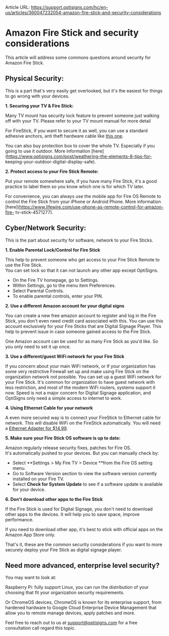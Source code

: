 Article URL: https://support.optisigns.com/hc/en-us/articles/360047232054-amazon-fire-stick-and-security-considerations

# Amazon Fire Stick and security considerations

This article will address some commons questions around security for Amazon
Fire Stick.

## **Physical Security:**

This is a part that's very easily get overlooked, but it's the easiest for
things to go wrong with your devices.

**1\. Securing your TV & Fire Stick:**

Many TV mount has security lock feature to prevent someone just walking off
with your TV. Please refer to your TV mount manual for more detail

For FireStick, if you want to secure it as well, you can use a standard
adhesive anchors, anti theft hardware cable like [this
one](https://amzn.to/2WJI68j).

You can also buy protection box to cover the whole TV. Especially if you going
to use it outdoor. More information
[here](https://www.optisigns.com/post/weathering-the-elements-8-tips-for-
keeping-your-outdoor-digital-display-safe).

**2\. Protect access to your Fire Stick Remote:**

Put your remote somewhere safe, if you have many Fire Stick, it's a good
practice to label them so you know which one is for which TV later.

For convenience, you can always use the mobile app for Fire OS Remote to
control the Fire Stick from your iPhone or Android Phone. More information
[here](https://www.lifewire.com/use-phone-as-remote-control-for-amazon-fire-
tv-stick-4571277).

## **Cyber/Network Security:**

This is the part about security for software, network to your Fire Sticks.

**1\. Enable Parental Lock/Control for Fire Stick**

This help to prevent someone who get access to your Fire Stick Remote to use
the Fire Stick.  
You can set lock so that it can not launch any other app except OptiSigns.

  * On the Fire TV homepage, go to Settings.
  * Within Settings, go to the menu item Preferences.
  * Select Parental Controls.
  * To enable parental controls, enter your PIN.

**2\. Use a different Amazon account for your digital signs**

You can create a new free amazon account to register and log in the Fire
Stick, you don't even need credit card associated with this. You can use this
account exclusively for your Fire Sticks that are Digital Signage Player. This
help to prevent issue in case someone gained access to the Fire Stick.

One Amazon account can be used for as many Fire Stick as you'd like. So you
only need to set it up once.

**3\. Use a different/guest WiFi network for your Fire Stick**

If you concern about your main WiFi network, or if your organization has some
very restrictive Firewall set up and make using Fire Stick on the organization
network not possible. You can set up a guest WiFi network for your Fire Stick.
It's common for organization to have guest network with less restriction, and
most of the modern WiFi routers, systems support it now. Speed is not a major
concern for Digital Signage application, and OptiSigns only need a simple
access to internet to work.

**4\. Using Ethernet Cable for your network**

A even more secured way is to connect your FireStick to Ethernet cable for
network. This will disable WiFi on the FireStick automatically. You will need
a [Ethernet Adapter for $14.99](https://amzn.to/35yXw32).

**5\. Make sure your Fire Stick OS software is up to date:**

Amazon regularly release security fixes, patches for Fire OS.  
It's automatically pushed to your devices. But you can manually check by:

  * Select **Settings > My Fire TV > Device **from the Fire OS setting menu.
  * Go to Software Version section to view the software version currently installed on your Fire TV.
  * Select **Check for System Update** to see if a software update is available for your device.

**6\. Don't download other apps to the Fire Stick**

If the Fire Stick is used for Digital Signage, you don't need to download
other apps to the devices. It will help you to save space, improve
performance.

If you need to download other app, it's best to stick with official apps on
the Amazon App Store only.

That's it, these are the common security considerations if you want to more
securely deploy your Fire Stick as digital signage player.

## **Need more advanced, enterprise level security?**

You may want to look at:

Raspberry Pi: fully support Linux, you can run the distribution of your
choosing that fit your organization security requirements.

Or ChromeOS devices, ChromeOS is known for its enterprise support, from
hardened hardware to Google Cloud Enterprise Device Management that allow you
to remote manage devices, apply patches and more.

Feel free to reach out to us at
[support@optisigns.com](mailto:support@optisigns.com) for a free consultation
call regard this topic.

